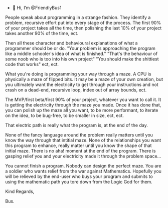 - 👋 Hi, I’m @FriendlyBus1

People speak about programming in a strange fashion. They identify a problem, recursive effort put into every stage of the process. 
The first 90% of your project takes all the time, then polishing the last 10% of your project takes another 90% of the time, ect.

Then all these character and behavioural explanations of what a programmer should be or do. "Your problem is approaching the program like a middle schooler's
idea of what is finished." "That's the behaviour of some noob who is too into his own project" "You should make the shittiest code that works" ect, ect.

What you're doing is programming your way through a maze. A CPU is physically a maze of flipped bits. It may be a maze of your own creation, but you 
ultimately want the electricity to get through your instructions and not crash on a dead-end, recursive loop, index out of array bounds, ect.

The MVP/first beta/first 90% of your project, whatever you want to call it. It is getting the electricity through the maze you made. Once it has done that,
you can polish up the maze all you want, to be more performant, to iterate on the idea, to be bug-free, to be smaller in size, ect, ect.

That electric path is really what the program is, at the end of the day.

None of the fancy language around the problem really matters until you know the way through that intitial maze. 
None of the relationships you want this program to enhance, really matter until you know the shape of that initial maze. 
There is no aha! moment at the end of the program. There is gasping relief you and your electricity made it through the problem
space...

You cannot finish a program. Nobody can design the perfect maze. You are a soldier who wants relief from the war 
against Mathematics. Hopefully you will be relieved by the end-user who buys your program and submits to using the mathematic
path you tore down from the Logic God for them.

Kind Regards,

Bus.

<!---
FriendlyBus1/FriendlyBus1 is a ✨ special ✨ repository because its `README.md` (this file) appears on your GitHub profile.
You can click the Preview link to take a look at your changes.
--->
